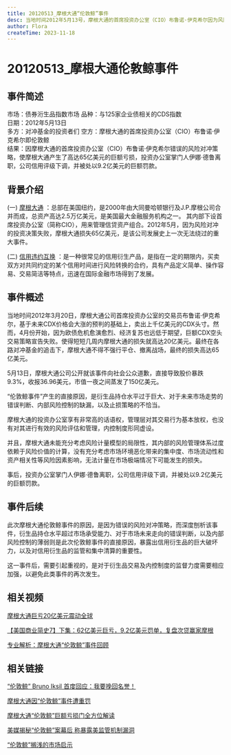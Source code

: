 ```yaml
---
title: 20120513_摩根大通“伦敦鲸”事件
desc: 当地时间2012年5月13号，摩根大通的首席投资办公室（CIO）布鲁诺·伊克希尔因为风险对冲策略的失败，导致短短6周之内产生20亿美元的亏损，因布鲁诺·伊克希尔被成为“伦敦鲸”，所以该事件被成为“伦敦鲸事件”。该事件导致摩根大通的股价从每股40.7跌到36.96，总体损失高达65亿美元。
author: Flora
createTime: 2023-11-18
---
```


# 20120513_摩根大通伦敦鲸事件

## 事件简述
市场：债券洐生品指数市场
品种：与125家企业债相关的CDS指数  
日期：2012年5月13日  
多方：对冲基金的投资者们
空方：摩根大通的首席投资办公室（CIO）布鲁诺·伊克希尔即伦敦鲸  
结果：因摩根大通的首席投资办公室（CIO）布鲁诺·伊克希尔错误的风险对冲策略，使摩根大通产生了高达65亿美元的巨额亏损，投资办公室掌门人伊娜·德鲁离职，公司信用评级下调，并被处以9.2亿美元的巨额罚款。 

## 背景介绍

(一) [摩根大通](https://baike.baidu.com/item/%E6%91%A9%E6%A0%B9%E5%A4%A7%E9%80%9A?fromModule=lemma_search-box#8) ：总部在美国纽约，是2000年由大同曼哈顿银行及J.P.摩根公司合并而成，总资产高达2.5万亿美元，是美国最大金融服务机构之一。 其内部下设首席投资办公室（简称CIO），用来管理信贷资产组合。2012年5月，因为风险对冲的投资决策失败，摩根大通损失65亿美元，是该公司发展史上一次无法绕过的重大事件。

(二) [信用违约互换](https://baike.baidu.com/item/%E4%BF%A1%E7%94%A8%E8%BF%9D%E7%BA%A6%E4%BA%92%E6%8D%A2?fromModule=lemma_search-box) ：是一种很常见的信用衍生产品，是指在一定的期限内，买卖双方对共同约定的某个信用时间进行风险转换的合约，具有产品定义简单、操作容易、交易简洁等特点，迅速在国际金融市场得到了发展。

## 事件概述


当地时间2012年3月20日，摩根大通公司首席投资办公室的交易员布鲁诺·伊克希尔，基于未来CDX价格会大涨的预判的基础上，卖出上千亿美元的CDX头寸。然而，4月份开始，因为欧债危机愈演愈烈、经济复苏也远低于期望，巨额CDX空头交易策略宣告失败。使得短短几周内摩根大通的损失就高达20亿美元。最终在各路对冲基金的追击下，摩根大通不得不强行平仓、撤离战场，最终的损失高达65亿美元。

5月13日，摩根大通公司公开就该事件向社会公众道歉，直接导致股价暴跌9.3%，收报36.96美元，市值一夜之间蒸发了150亿美元。

“伦敦鲸事件”产生的直接原因，是衍生品持仓水平过于巨大、对于未来市场走势的错误判断、内部风险控制的缺漏，以及止损策略的不恰当。

摩根大通的投资办公室享有非常高的话语权，管理层对其交易行为基本放权，也没有对其进行有效的风险评估和管理，内控制度形同虚设。

并且，摩根大通未能充分考虑风险计量模型的局限性，其内部的风险管理体系过度依赖于风险价值的计算，没有充分考虑市场环境恶化带来的集中度、市场流动性和资产相关性等风险因素影响，无法计量在市场极端情况下可能发生的损失。

事后，投资办公室掌门人伊娜·德鲁离职，公司信用评级下调，并被处以9.2亿美元的巨额罚款。

## 事件后续

此次摩根大通伦敦鲸事件的原因，是因为错误的风险对冲策略，而深度刨析该事件，衍生品持仓水平超过市场承受能力、对于市场未来走向的错误判断，以及内部风险控制的薄弱则是此次伦敦鲸事件的直接原因，暴露出信用衍生品的巨大破坏力，以及对信用衍生品的监管和集中清算的重要性。

这一事件后，需要引起重视的，是对于衍生品交易及内控制度的监督力度需要相应加强，以避免此类事件的再次发生。
	
## 相关视频
[摩根大通巨亏20亿美元震动全球](https://finance.eastmoney.com/news/1345,20120512205334865.html )
			
[【美国商业简史7】下集：62亿美元巨亏，9.2亿美元罚单，复盘次贷赢家摩根](https://www.bilibili.com/video/BV1JS4y1L7a8/?spm_id_from=333.337.search-card.all.click&vd_source=ce6174b903c8790c5308700ca8d9c973)

[专业解析：摩根大通“伦敦鲸”事件回顾](https://www.bilibili.com/video/BV1KD4y127gt/)
## 相关链接
[“伦敦鲸” Bruno Iksil 首度回应：我要挽回名誉！](https://m.jiemian.com/article/1165806.html)
			 
[摩根大通因“伦敦鲸”事件遭重罚](http://m.ldnews.cn/pcarticle/235306?mobile)
			 
[摩根大通“伦敦鲸”巨额亏损门全方位解读](http://finance.sina.com.cn/world/20120512/025312050355.shtml)
			 
[美媒揭秘“伦敦鲸”案幕后 称暴露美监管机制漏洞](https://www.chinanews.com/fortune/2013/08-19/5178713.shtml)
			 
[“伦敦鲸”搁浅的市场启示](https://finance.ifeng.com/stock/special/JPMorganjk/20120521/6489702.shtml)
